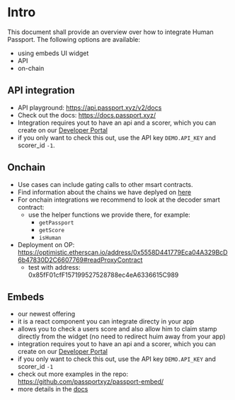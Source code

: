 # Intro

This document shall provide an overview over how to integrate Human Passport.
The following options are available:

- using embeds UI widget
- API
- on-chain

## API integration

- API playground: https://api.passport.xyz/v2/docs
- Check out the docs: https://docs.passport.xyz/
- Integration requires yout to have an api and a scorer, which you can create on our [Developer Portal](https://developer.passport.xyz/)
- if you only want to check this out, use the API key `DEMO.API_KEY` and scorer_id `-1`.

## Onchain

- Use cases can include gating calls to other msart contracts.
- Find information about the chains we have deplyed on [here](https://github.com/passportxyz/eas-proxy/blob/main/deployments/onchainInfo.json)
- For onchain integrations we recommend to look at the decoder smart contract:
  - use the helper functions we provide there, for example:
    - `getPassport`
    - `getScore`
    - `isHuman`
- Deployment on OP: https://optimistic.etherscan.io/address/0x5558D441779Eca04A329BcD6b47830D2C6607769#readProxyContract
  - test with address: 0x85fF01cfF157199527528788ec4eA6336615C989

## Embeds

- our newest offering
- it is a react component you can integrate directy in your app
- allows you to check a users score and also allow him to claim stamp directly from the widget (no need to redirect huim away from your app)
- integration requires yout to have an api and a scorer, which you can create on our [Developer Portal](https://developer.passport.xyz/)
- if you only want to check this out, use the API key `DEMO.API_KEY` and scorer_id `-1`
- check out more examples in the repo: https://github.com/passportxyz/passport-embed/
- more details in the [docs](https://github.com/passportxyz/passport-embed/)
